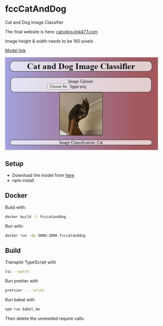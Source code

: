 # fccCatAndDog

Cat and Dog Image Classifier

The final website is here: [catvdog.link477.com](https://catvdog.link477.com/)

Image height & width needs to be 160 pixels

[Model link](https://drive.google.com/file/d/1ZYKbOzHPkz3Bq9pbASrr4ZuyJSjCuIFs/view?usp=sharing)

![Final app](CatAndDogImageClassifier.JPG)

## Setup

- Download the model from [here](https://drive.google.com/file/d/1ZYKbOzHPkz3Bq9pbASrr4ZuyJSjCuIFs/view?usp=sharing)
- npm install

## Docker

Build with:

```bash
docker build -t fcccatanddog .
```

Run with:

```bash
docker run -dp 3000:3000 fcccatanddog
```

## Build

Transpile TypeScript with

```bash
tsc --watch
```

Run prettier with

```bash
prettier . --write
```

Run babel with

```bash
npm run babel_me
```

Then delete the unneeded require calls.
